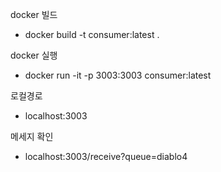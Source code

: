 docker 빌드

- docker build -t consumer:latest .

docker 실행

- docker run -it -p 3003:3003 consumer:latest

로컬경로

- localhost:3003

메세지 확인

- localhost:3003/receive?queue=diablo4
